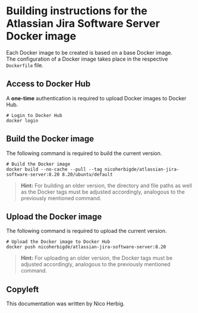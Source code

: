 # Building instructions for the Atlassian Jira Software Server Docker image

Each Docker image to be created is based on a base Docker image.  
The configuration of a Docker image takes place in the respective `Dockerfile` file.

## Access to Docker Hub

A **one-time** authentication is required to upload Docker images to Docker Hub.

```
# Login to Docker Hub
docker login
```

## Build the Docker image

The following command is required to build the current version.

```
# Build the Docker image
docker build --no-cache --pull --tag nicoherbigde/atlassian-jira-software-server:8.20 8.20/ubuntu/default
```

> **Hint:** For building an older version, the directory and file paths as well as the Docker tags must be adjusted accordingly, analogous to the previously mentioned command.

## Upload the Docker image

The following command is required to upload the current version.

```
# Upload the Docker image to Docker Hub
docker push nicoherbigde/atlassian-jira-software-server:8.20
```

> **Hint:** For uploading an older version, the Docker tags must be adjusted accordingly, analogous to the previously mentioned command.

## Copyleft

This documentation was written by Nico Herbig.
